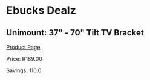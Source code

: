 
# Ebucks Dealz
## Unimount: 37" - 70" Tilt TV Bracket
[Product Page](https://www.ebucks.com/web/shop/productSelected.do?prodId=849351703&catId=365589006)

Price: R189.00

Savings: 110.0


	